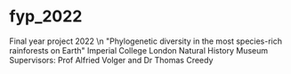 # fyp_2022
Final year project 2022 \n
"Phylogenetic diversity in the most species-rich rainforests on Earth"
Imperial College London
Natural History Museum
Supervisors: Prof Alfried Volger and Dr Thomas Creedy
